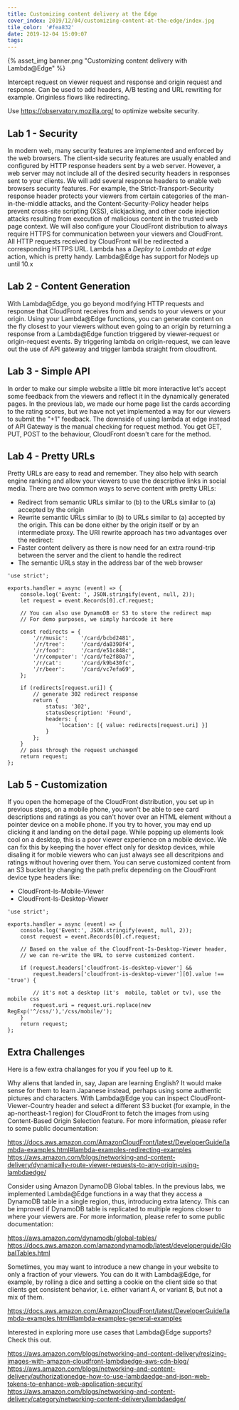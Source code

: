 ```yaml
---
title: Customizing content delivery at the Edge
cover_index: 2019/12/04/customizing-content-at-the-edge/index.jpg
tile_color: '#fea832'
date: 2019-12-04 15:09:07
tags:
---
```

{% asset_img banner.png "Customizing content delivery with Lambda@Edge" %}

Intercept request on viewer request and response and origin request and response.
Can be used to add headers, A/B testing and URL rewriting for example. Originless flows like redirecting.

Use https://observatory.mozilla.org/ to optimize website security.

## Lab 1 - Security
In modern web, many security features are implemented and enforced by the web browsers. The client-side security features are usually enabled and configured by HTTP response headers sent by a web server. However, a web server may not include all of the desired security headers in responses sent to your clients.
We will add several response headers to enable web browsers security features. For example, the Strict-Transport-Security response header protects your viewers from certain categories of the man-in-the-middle attacks, and the Content-Security-Policy header helps prevent cross-site scripting (XSS), clickjacking, and other code injection attacks resulting from execution of malicious content in the trusted web page context.
We will also configure your CloudFront distribution to always require HTTPS for communication between your viewers and CloudFront. All HTTP requests received by CloudFront will be redirected a corresponding HTTPS URL.
Lambda has a *Deploy to Lambda at edge* action, which is pretty handy. Lambda@Edge has support for Nodejs up until 10.x

## Lab 2 - Content Generation
With Lambda@Edge, you go beyond modifying HTTP requests and response that CloudFront receives from and sends to your viewers or your origin. Using your Lambda@Edge functions, you can generate content on the fly closest to your viewers without even going to an origin by returning a response from a Lambda@Edge function triggered by viewer-request or origin-request events.
By triggering lambda on origin-request, we can leave out the use of API gateway and trigger lambda straight from cloudfront.

## Lab 3 - Simple API
In order to make our simple website a little bit more interactive let's accept some feedback from the viewers and reflect it in the dynamically generated pages. In the previous lab, we made our home page list the cards according to the rating scores, but we have not yet implemented a way for our viewers to submit the "+1" feedback.
The downside of using lambda at edge instead of API Gateway is the manual checking for request method. You get GET, PUT, POST to the behaviour, CloudFront doesn't care for the method.

## Lab 4 - Pretty URLs
Pretty URLs are easy to read and remember. They also help with search engine ranking and allow your viewers to use the descriptive links in social media.
There are two common ways to serve content with pretty URLs:
- Redirect from semantic URLs similar to (b) to the URLs similar to (a) accepted by the origin
- Rewrite semantic URLs similar to (b) to URLs similar to (a) accepted by the origin. This can be done either by the origin itself or by an intermediate proxy. The URI rewrite approach has two advantages over the redirect:
- Faster content delivery as there is now need for an extra round-trip between the server and the client to handle the redirect 
- The semantic URLs stay in the address bar of the web browser

```
'use strict';

exports.handler = async (event) => {
    console.log('Event: ', JSON.stringify(event, null, 2));
    let request = event.Records[0].cf.request;

    // You can also use DynamoDB or S3 to store the redirect map
    // For demo purposes, we simply hardcode it here

    const redirects = {
        '/r/music':    '/card/bcbd2481',
        '/r/tree':     '/card/da8398f4',
        '/r/food':     '/card/e51c848c',
        '/r/computer': '/card/fe2f80a7',
        '/r/cat':      '/card/k9b430fc',
        '/r/beer':     '/card/vc7efa69',
    };

    if (redirects[request.uri]) {
        // generate 302 redirect response
        return {
            status: '302',
            statusDescription: 'Found',
            headers: {
                'location': [{ value: redirects[request.uri] }]
            }
        };
    }
    // pass through the request unchanged
    return request;
};
```

## Lab 5 - Customization
If you open the homepage of the CloudFront distribution, you set up in previous steps, on a mobile phone, you won't be able to see card descriptions and ratings as you can't hover over an HTML element without a pointer device on a mobile phone. If you try to hover, you may end up clicking it and landing on the detail page. While popping up elements look cool on a desktop, this is a poor viewer experience on a mobile device. We can fix this by keeping the hover effect only for desktop devices, while disaling it for mobile viewers who can just always see all descritpions and ratings without hovering over them.
You can serve customized content from an S3 bucket by changing the path prefix depending on the CloudFront device type headers like:
- CloudFront-Is-Mobile-Viewer
- CloudFront-Is-Desktop-Viewer

```
'use strict';

exports.handler = async (event) => {
    console.log('Event:', JSON.stringify(event, null, 2));
    const request = event.Records[0].cf.request;

    // Based on the value of the CloudFront-Is-Desktop-Viewer header,
    // we can re-write the URL to serve customized content.

    if (request.headers['cloudfront-is-desktop-viewer'] &&
        request.headers['cloudfront-is-desktop-viewer'][0].value !== 'true') {

        // it's not a desktop (it's  mobile, tablet or tv), use the mobile css
        request.uri = request.uri.replace(new RegExp('^/css/'),'/css/mobile/');
    }
    return request;
};
```

## Extra Challenges
Here is a few extra challanges for you if you feel up to it.

Why aliens that landed in, say, Japan are learning English? It would make sense for them to learn Japanese instead, perhaps using some authentic pictures and characters. With Lambda@Edge you can inspect CloudFront-Viewer-Country header and select a different S3 bucket (for example, in the ap-northeast-1 region) for CloudFront to fetch the images from using Content-Based Origin Selection feature. For more information, please refer to some public documentation:

https://docs.aws.amazon.com/AmazonCloudFront/latest/DeveloperGuide/lambda-examples.html#lambda-examples-redirecting-examples
https://aws.amazon.com/blogs/networking-and-content-delivery/dynamically-route-viewer-requests-to-any-origin-using-lambdaedge/

Consider using Amazon DynamoDB Global tables. In the previous labs, we implemented Lambda@Edge functions in a way that they access a DynamoDB table in a single region, thus, introducing extra latency. This can be improved if DynamoDB table is replicated to multiple regions closer to where your viewers are. For more information, please refer to some public documentation:

https://aws.amazon.com/dynamodb/global-tables/
https://docs.aws.amazon.com/amazondynamodb/latest/developerguide/GlobalTables.html

Sometimes, you may want to introduce a new change in your website to only a fraction of your viewers. You can do it with Lambda@Edge, for example, by rolling a dice and setting a cookie on the client side so that clients get consistent behavior, i.e. either variant A, or variant B, but not a mix of them.

https://docs.aws.amazon.com/AmazonCloudFront/latest/DeveloperGuide/lambda-examples.html#lambda-examples-general-examples

Interested in exploring more use cases that Lambda@Edge supports? Check this out.

https://aws.amazon.com/blogs/networking-and-content-delivery/resizing-images-with-amazon-cloudfront-lambdaedge-aws-cdn-blog/
https://aws.amazon.com/blogs/networking-and-content-delivery/authorizationedge-how-to-use-lambdaedge-and-json-web-tokens-to-enhance-web-application-security/
https://aws.amazon.com/blogs/networking-and-content-delivery/category/networking-content-delivery/lambdaedge/